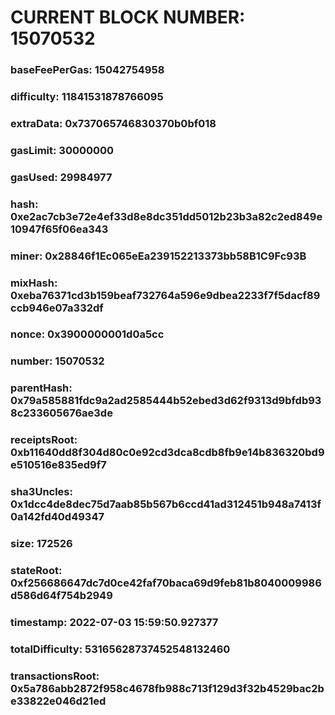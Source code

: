 # CURRENT BLOCK NUMBER: 15070532

### baseFeePerGas: 15042754958
### difficulty: 11841531878766095
### extraData: 0x737065746830370b0bf018
### gasLimit: 30000000
### gasUsed: 29984977
### hash: 0xe2ac7cb3e72e4ef33d8e8dc351dd5012b23b3a82c2ed849e10947f65f06ea343
### miner: 0x28846f1Ec065eEa239152213373bb58B1C9Fc93B
### mixHash: 0xeba76371cd3b159beaf732764a596e9dbea2233f7f5dacf89ccb946e07a332df
### nonce: 0x3900000001d0a5cc
### number: 15070532
### parentHash: 0x79a585881fdc9a2ad2585444b52ebed3d62f9313d9bfdb938c233605676ae3de
### receiptsRoot: 0xb11640dd8f304d80c0e92cd3dca8cdb8fb9e14b836320bd9e510516e835ed9f7
### sha3Uncles: 0x1dcc4de8dec75d7aab85b567b6ccd41ad312451b948a7413f0a142fd40d49347
### size: 172526
### stateRoot: 0xf256686647dc7d0ce42faf70baca69d9feb81b8040009986d586d64f754b2949
### timestamp: 2022-07-03 15:59:50.927377
### totalDifficulty: 53165628737452548132460
### transactionsRoot: 0x5a786abb2872f958c4678fb988c713f129d3f32b4529bac2be33822e046d21ed
